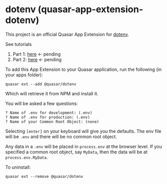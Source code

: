 dotenv (quasar-app-extension-dotenv)
===

This project is an official Quasar App Extension for [dotenv](https://www.npmjs.com/package/dotenv).

See tutorials
1. Part 1: [here]() <- pending
2. Part 2: [here]() <- pending

To add this App Extension to your Quasar application, run the following (in your apps folder):

```
quasar ext --add @quasar/dotenv
```
Which will retrieve it from NPM and install it.

You will be asked a few questions:
```
? Name of .env for development: (.env)
? Name of .env for production: (.env)
? Name of your Common Root Object: (none)
```
Selecting `[enter]` on your keyboard will give you the defaults. The env file will be `.env` and there will be no common root object.

Any data in a `.env` will be placed in `process.env` at the browser level. If you specified a common root object, say `MyData`, then the data will be at `process.env.MyData`.

To uninstall:
```
quasar ext --remove @quasar/dotenv
```
